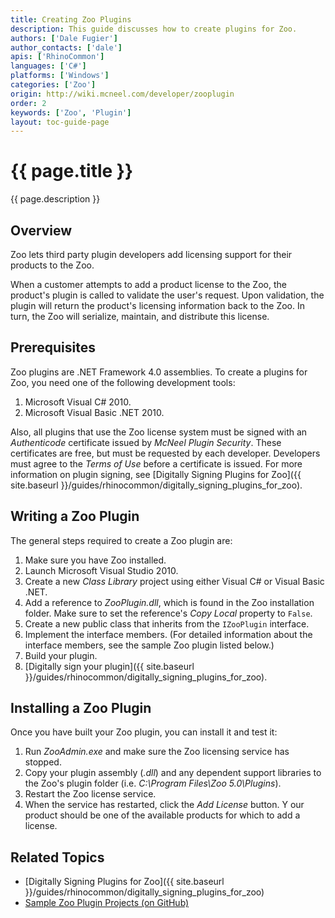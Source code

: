 ```yaml
---
title: Creating Zoo Plugins
description: This guide discusses how to create plugins for Zoo.
authors: ['Dale Fugier']
author_contacts: ['dale']
apis: ['RhinoCommon']
languages: ['C#']
platforms: ['Windows']
categories: ['Zoo']
origin: http://wiki.mcneel.com/developer/zooplugin
order: 2
keywords: ['Zoo', 'Plugin']
layout: toc-guide-page
---
```


# {{ page.title }}

{{ page.description }}

## Overview

Zoo lets third party plugin developers add licensing support for their products to the Zoo.

When a customer attempts to add a product license to the Zoo, the product's plugin is called to validate the user's request.  Upon validation, the plugin will return the product's licensing information back to the Zoo.  In turn, the Zoo will serialize, maintain, and distribute this license.

## Prerequisites

Zoo plugins are .NET Framework 4.0 assemblies.  To create a plugins for Zoo, you need one of the following development tools:

1. Microsoft Visual C# 2010.
1. Microsoft Visual Basic .NET 2010.

Also, all plugins that use the Zoo license system must be signed with an *Authenticode* certificate issued by *McNeel Plugin Security*.  These certificates are free, but must be requested by each developer.  Developers must agree to the *Terms of Use* before a certificate is issued.  For more information on plugin signing, see [Digitally Signing Plugins for Zoo]({{ site.baseurl }}/guides/rhinocommon/digitally_signing_plugins_for_zoo).

## Writing a Zoo Plugin

The general steps required to create a Zoo plugin are:

1. Make sure you have Zoo installed.
1. Launch Microsoft Visual Studio 2010.
1. Create a new *Class Library* project using either Visual C# or Visual Basic .NET.
1. Add a reference to *ZooPlugin.dll*, which is found in the Zoo installation folder.  Make sure to set the reference's *Copy Local* property to `False`.
1. Create a new public class that inherits from the `IZooPlugin` interface.
1. Implement the interface members.  (For detailed information about the interface members, see the sample Zoo plugin listed below.)
1. Build your plugin.
1. [Digitally sign your plugin]({{ site.baseurl }}/guides/rhinocommon/digitally_signing_plugins_for_zoo).

## Installing a Zoo Plugin

Once you have built your Zoo plugin, you can install it and test it:

1. Run *ZooAdmin.exe* and make sure the Zoo licensing service has stopped.
1. Copy your plugin assembly (*.dll*) and any dependent support libraries to the Zoo's plugin folder (i.e. *C:\Program Files\Zoo 5.0\Plugins*).
1. Restart the Zoo license service.
1. When the service has restarted, click the *Add License* button. Y our product should be one of the available products for which to add a license.

## Related Topics

- [Digitally Signing Plugins for Zoo]({{ site.baseurl }}/guides/rhinocommon/digitally_signing_plugins_for_zoo)
- [Sample Zoo Plugin Projects (on GitHub)](https://github.com/mcneel/Zoo5)
